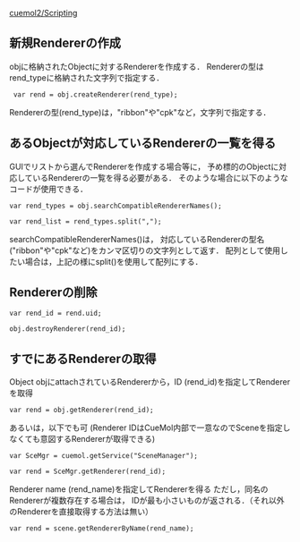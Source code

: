 [cuemol2/Scripting](../../cuemol2/Scripting)

## 新規Rendererの作成
objに格納されたObjectに対するRendererを作成する．
Rendererの型はrend_typeに格納された文字列で指定する．
```
 var rend = obj.createRenderer(rend_type);
```

Rendererの型(rend_type)は，"ribbon"や"cpk"など，文字列で指定する．

## あるObjectが対応しているRendererの一覧を得る
GUIでリストから選んでRendererを作成する場合等に，
予め標的のObjectに対応しているRendererの一覧を得る必要がある．
そのような場合に以下のようなコードが使用できる．

```
var rend_types = obj.searchCompatibleRendererNames();
```
```
var rend_list = rend_types.split(",");
```

searchCompatibleRendererNames()は，
対応しているRendererの型名("ribbon"や"cpk"など)をカンマ区切りの文字列として返す．
配列として使用したい場合は，上記の様にsplit()を使用して配列にする．

## Rendererの削除
```
var rend_id = rend.uid;
```
```
obj.destroyRenderer(rend_id);
```

## すでにあるRendererの取得
Object objにattachされているRendererから，ID (rend_id)を指定してRendererを取得
```
var rend = obj.getRenderer(rend_id);
```

あるいは，以下でも可
(Renderer IDはCueMol内部で一意なのでSceneを指定しなくても意図するRendererが取得できる)
```
var SceMgr = cuemol.getService("SceneManager");
```
```
var rend = SceMgr.getRenderer(rend_id);
```

Renderer name (rend_name)を指定してRendererを得る
ただし，同名のRendererが複数存在する場合は，
IDが最も小さいものが返される．（それ以外のRendererを直接取得する方法は無い）
```
var rend = scene.getRendererByName(rend_name);
```
